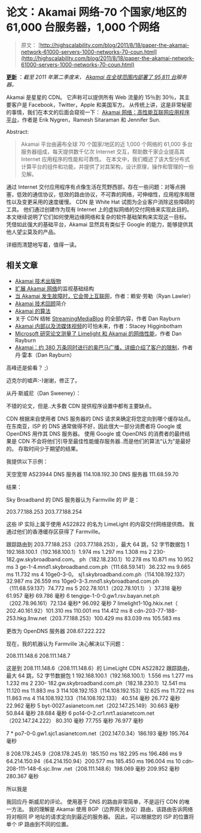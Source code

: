 # 论文：Akamai 网络-70 个国家/地区的 61,000 台服务器，1,000 个网络

> 原文： [http://highscalability.com/blog/2011/8/18/paper-the-akamai-network-61000-servers-1000-networks-70-coun.html](http://highscalability.com/blog/2011/8/18/paper-the-akamai-network-61000-servers-1000-networks-70-coun.html)

[**更新**](http://news.ycombinator.com/item?id=2900460) ：*截至 2011 年第二季度末， [Akamai 在全球范围内部署了 95,811 台](http://www.quora.com/How-many-servers-does-Akamai-have/answer/Ramakanth-Dorai?__snids__=24359589#comment509067)服务器。*

Akamai 是星星的 CDN。 它声称可以提供所有 Web 流量的 15％到 30％，其主要客户是 Facebook，Twitter，Apple 和美国军方。 从传统上讲，这是非常秘密的事情，我们在本文的后面会窥视一下： [Akamai 网络：高性能互联网应用程序平台](http://www.akamai.com/dl/technical_publications/network_overview_osr.pdf)，作者是 Erik Nygren，Ramesh Sitaraman 和 Jennifer Sun.

Abstract:

> Akamai 平台由遍布全球 70 个国家/地区的近 1,000 个网络的 61,000 多台服务器组成，每天提供数千亿次 Internet 交互，帮助数千家企业提高其 Internet 应用程序的性能和可靠性。 在本文中，我们概述了该大型分布式计算平台的组件和功能，并提供了对其架构，设计原理，操作和管理的一些见解。

通过 Internet 交付应用程序有点像生活在荒野西部，存在一些问题：对等点拥塞，低效的通信协议，低效的路由协议，不可靠的网络，可伸缩性，应用程序局限性以及变更采用的速度缓慢。 CDN 是 White Hat 试图为企业客户消除这些障碍的工具。 他们通过创建作为现有 Internet 上的虚拟网络的交付网络来实现此目的。 本文继续说明了它们如何使用边缘网络和复杂的软件基础架构来实现这一目标。 凭借如此强大的基础平台，Akamai 显然具有类似于 Google 的能力，能够提供其他人望尘莫及的产品。

详细而清楚地写着，值得一读。

## 相关文章

*   [Akamai 技术出版物](http://www.akamai.com/html/perspectives/techpubs.html)
*   [扩展 Akamai 网络](http://www.akamai.com/dl/technical_publications/query_osr.pdf)的监视基础结构
*   [当 Akamai 发生故障时，它会带上互联网](http://gigaom.com/broadband/akamai-dns-issue/)，作者：赖安·劳勒（Ryan Lawler）
*   [Akamai 技术回顾](http://www.technologyreview.com/tr50/akamai/)简介
*   [Akamai 的算法](http://www.technologyreview.com/web/12183/)
*   关于 CDN 结帐 [StreamingMediaBlog](http://blog.streamingmedia.com/) 的全部内容，作者 Dan Rayburn
*   [Akamai 内部以及流媒体视频](http://gigaom.com/video/inside-akamai-and-the-scary-future-of-streaming-video/)的可怕未来，作者：Stacey Higginbotham
*   [Microsoft 研究论文测量了 Limelight 和 Akamai 的网络性能](http://blog.streamingmedia.com/the_business_of_online_vi/2008/10/microsoft-resea.html)，作者 Dan Rayburn
*   [Akamai：约 380 万条同时进行的奥巴马广播，详细介绍了客户的限制](http://blog.streamingmedia.com/the_business_of_online_vi/2009/01/akamai-and-numbers.html)，作者丹·雷本（Dan Rayburn）

高峰还是偷看？ ;）

迈克尔的嘘声:-)谢谢，修正了。

从丹·斯威尼（Dan Sweeney）：

不错的论文，但是..大多数 CDN 提供程序设置中都有主要缺点。

CDN 根据来自使用者 DNS 服务器的 DNS 请求来确定将您定向到哪个缓存站点。 在东南亚，ISP 的 DNS 通常做得不好，因此很大一部分消费者将 Google 或 OpenDNS 用作其 DNS 服务器。 使用 Google 或 OpenDNS 的消费者的最终结果是 CDN 不会将他们引导至最佳性能缓存服务器..而是他们的算法“认为”是最好的。 存取时间少于期望的结果。

我提供以下示例：

天空宽带 AS23944
DNS 服务器 114.108.192.30
DNS 服务器 111.68.59.70

结果：

Sky Broadband 的 DNS 服务器认为 Farmville 的 IP 是：

203.77.188.253
203.77.188.254

这些 IP 实际上属于使用 AS22822 的名为
LimeLight 的内容交付网络提供商。 我通过他们的香港缓存区获得了 Farmville。

跟踪路由到 203.77.188.253（203.77.188.253），最大 64 跳，52 字节数据包
1 192.168.100.1（192.168.100.1）1.974 ms 1.297 ms 1.308 ms
2 230-182.gw.skybroadband.com。 ph（182.18.230.1）10.278 ms 10.871 ms 10.952 ms
3 ge-1-4.mnd1.skybroadband.com.ph（111.68.59.141）36.232 ms 9.665 ms 11.732 ms
4 10ge0-3-0。 sj1.skybroadband.com.ph（114.108.192.137）32.987 ms 26.559 ms
10ge0-3-3.mnd1.skybroadband.com.ph（111.68.59.137）74.772 ms
5 202.78.101.1（202.78.101.1） ）37.318 毫秒 61.957 毫秒 69.786 毫秒
6 tengige-1-0-0.gw1.rsv.bayan.net.ph（202.78.96.161）72.134 毫秒* 96.092 毫秒
7 limelight1-10g.hkix.net（ 202.40.161.92）101.310 ms 110.001 ms 114.412 ms
8 cdn-203-77-188-253.hkg.llnw.net（203.77.188.253）100.429 ms 83.039 ms 105.583 ms

更改为 OpenDNS 服务器 208.67.222.222

现在，我的机器认为 Farmville 决心解决以下问题：

208.111.148.6
208.111.148.7

这是到 208.111.148.6（208.111.148.6）的 LimeLight CDN AS22822
跟踪路由，最大 64 跳，52 字节数据包
1 192.168.100.1（192.168.100.1）1.556 ms 1.277 ms 1.232 ms
2 230- 182.gw.skybroadband.com.ph（182.18.230.1）12.541 ms 11.120 ms 11.883 ms
3 114.108.192.153（114.108.192.153）12.625 ms 11.722 ms 11.863 ms
4 114.108.192.133（114.108.192.133） 40.514 毫秒 26.772 毫秒 22.962 毫秒
5 byt-0027.asianetcom.net（202.147.25.149）30.663 毫秒 50.844 毫秒 28.684 毫秒
6 po14-0-2.cr1.nrt1.asianetcom.net（202.147.24.222） 80.310 毫秒 77.755 毫秒 76.977 毫秒

7 * po7-0-0.gw1.sjc1.asianetcom.net（202.147.0.34）186.193 毫秒 195.764 毫秒

8 208.178.245.9（208.178.245.9）185.150 ms 182.295 ms 196.486 ms
9 64.214.150.94（64.214.150.94）200.577 ms 185.450 ms 196.004 ms
10 cdn-208-111-148-6.sjc.llnw .net（208.111.148.6）198.069 毫秒 209.952 毫秒 280.367 毫秒

所以我是

我回应丹·斯威尼的评论。
使用基于 DNS 的路由非常简单，不是运行 CDN 的唯一方法。
我的理解是 Akamai 使用 BGP（边界网关协议）路由，该路由告诉网络将对相同 IP 地址的请求定向到最近的服务器。 因此，可以根据您的 ISP 的位置将单个 IP 路由到不同的位置。